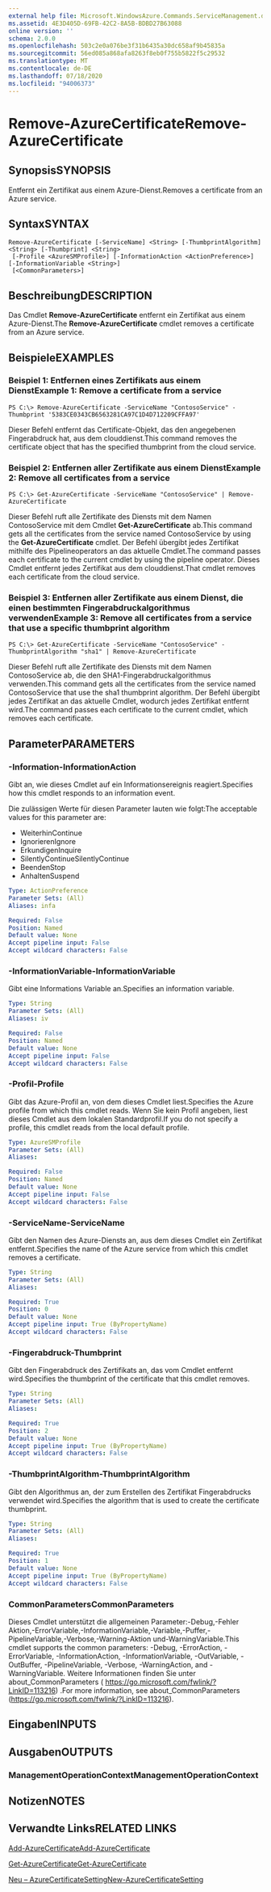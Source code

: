 ```yaml
---
external help file: Microsoft.WindowsAzure.Commands.ServiceManagement.dll-Help.xml
ms.assetid: 4E3D405D-69FB-42C2-8A5B-BDBD27B63088
online version: ''
schema: 2.0.0
ms.openlocfilehash: 503c2e0a076be3f31b6435a30dc658af9b45835a
ms.sourcegitcommit: 56ed085a868afa8263f8eb0f755b5822f5c29532
ms.translationtype: MT
ms.contentlocale: de-DE
ms.lasthandoff: 07/18/2020
ms.locfileid: "94006373"
---
```

# <span data-ttu-id="b22f6-101">Remove-AzureCertificate</span><span class="sxs-lookup"><span data-stu-id="b22f6-101">Remove-AzureCertificate</span></span>

## <span data-ttu-id="b22f6-102">Synopsis</span><span class="sxs-lookup"><span data-stu-id="b22f6-102">SYNOPSIS</span></span>
<span data-ttu-id="b22f6-103">Entfernt ein Zertifikat aus einem Azure-Dienst.</span><span class="sxs-lookup"><span data-stu-id="b22f6-103">Removes a certificate from an Azure service.</span></span>

## <span data-ttu-id="b22f6-104">Syntax</span><span class="sxs-lookup"><span data-stu-id="b22f6-104">SYNTAX</span></span>

```
Remove-AzureCertificate [-ServiceName] <String> [-ThumbprintAlgorithm] <String> [-Thumbprint] <String>
 [-Profile <AzureSMProfile>] [-InformationAction <ActionPreference>] [-InformationVariable <String>]
 [<CommonParameters>]
```

## <span data-ttu-id="b22f6-105">Beschreibung</span><span class="sxs-lookup"><span data-stu-id="b22f6-105">DESCRIPTION</span></span>
<span data-ttu-id="b22f6-106">Das Cmdlet **Remove-AzureCertificate** entfernt ein Zertifikat aus einem Azure-Dienst.</span><span class="sxs-lookup"><span data-stu-id="b22f6-106">The **Remove-AzureCertificate** cmdlet removes a certificate from an Azure service.</span></span>

## <span data-ttu-id="b22f6-107">Beispiele</span><span class="sxs-lookup"><span data-stu-id="b22f6-107">EXAMPLES</span></span>

### <span data-ttu-id="b22f6-108">Beispiel 1: Entfernen eines Zertifikats aus einem Dienst</span><span class="sxs-lookup"><span data-stu-id="b22f6-108">Example 1: Remove a certificate from a service</span></span>
```
PS C:\> Remove-AzureCertificate -ServiceName "ContosoService" -Thumbprint '5383CE0343CB6563281CA97C1D4D712209CFFA97'
```

<span data-ttu-id="b22f6-109">Dieser Befehl entfernt das Certificate-Objekt, das den angegebenen Fingerabdruck hat, aus dem clouddienst.</span><span class="sxs-lookup"><span data-stu-id="b22f6-109">This command removes the certificate object that has the specified thumbprint from the cloud service.</span></span>

### <span data-ttu-id="b22f6-110">Beispiel 2: Entfernen aller Zertifikate aus einem Dienst</span><span class="sxs-lookup"><span data-stu-id="b22f6-110">Example 2: Remove all certificates from a service</span></span>
```
PS C:\> Get-AzureCertificate -ServiceName "ContosoService" | Remove-AzureCertificate
```

<span data-ttu-id="b22f6-111">Dieser Befehl ruft alle Zertifikate des Diensts mit dem Namen ContosoService mit dem Cmdlet **Get-AzureCertificate** ab.</span><span class="sxs-lookup"><span data-stu-id="b22f6-111">This command gets all the certificates from the service named ContosoService by using the **Get-AzureCertificate** cmdlet.</span></span>
<span data-ttu-id="b22f6-112">Der Befehl übergibt jedes Zertifikat mithilfe des Pipelineoperators an das aktuelle Cmdlet.</span><span class="sxs-lookup"><span data-stu-id="b22f6-112">The command passes each certificate to the current cmdlet by using the pipeline operator.</span></span>
<span data-ttu-id="b22f6-113">Dieses Cmdlet entfernt jedes Zertifikat aus dem clouddienst.</span><span class="sxs-lookup"><span data-stu-id="b22f6-113">That cmdlet removes each certificate from the cloud service.</span></span>

### <span data-ttu-id="b22f6-114">Beispiel 3: Entfernen aller Zertifikate aus einem Dienst, die einen bestimmten Fingerabdruckalgorithmus verwenden</span><span class="sxs-lookup"><span data-stu-id="b22f6-114">Example 3: Remove all certificates from a service that use a specific thumbprint algorithm</span></span>
```
PS C:\> Get-AzureCertificate -ServiceName "ContosoService" -ThumbprintAlgorithm "sha1" | Remove-AzureCertificate
```

<span data-ttu-id="b22f6-115">Dieser Befehl ruft alle Zertifikate des Diensts mit dem Namen ContosoService ab, die den SHA1-Fingerabdruckalgorithmus verwenden.</span><span class="sxs-lookup"><span data-stu-id="b22f6-115">This command gets all the certificates from the service named ContosoService that use the sha1 thumbprint algorithm.</span></span>
<span data-ttu-id="b22f6-116">Der Befehl übergibt jedes Zertifikat an das aktuelle Cmdlet, wodurch jedes Zertifikat entfernt wird.</span><span class="sxs-lookup"><span data-stu-id="b22f6-116">The command passes each certificate to the current cmdlet, which removes each certificate.</span></span>

## <span data-ttu-id="b22f6-117">Parameter</span><span class="sxs-lookup"><span data-stu-id="b22f6-117">PARAMETERS</span></span>

### <span data-ttu-id="b22f6-118">-Information</span><span class="sxs-lookup"><span data-stu-id="b22f6-118">-InformationAction</span></span>
<span data-ttu-id="b22f6-119">Gibt an, wie dieses Cmdlet auf ein Informationsereignis reagiert.</span><span class="sxs-lookup"><span data-stu-id="b22f6-119">Specifies how this cmdlet responds to an information event.</span></span>

<span data-ttu-id="b22f6-120">Die zulässigen Werte für diesen Parameter lauten wie folgt:</span><span class="sxs-lookup"><span data-stu-id="b22f6-120">The acceptable values for this parameter are:</span></span>

- <span data-ttu-id="b22f6-121">Weiterhin</span><span class="sxs-lookup"><span data-stu-id="b22f6-121">Continue</span></span>
- <span data-ttu-id="b22f6-122">Ignorieren</span><span class="sxs-lookup"><span data-stu-id="b22f6-122">Ignore</span></span>
- <span data-ttu-id="b22f6-123">Erkundigen</span><span class="sxs-lookup"><span data-stu-id="b22f6-123">Inquire</span></span>
- <span data-ttu-id="b22f6-124">SilentlyContinue</span><span class="sxs-lookup"><span data-stu-id="b22f6-124">SilentlyContinue</span></span>
- <span data-ttu-id="b22f6-125">Beenden</span><span class="sxs-lookup"><span data-stu-id="b22f6-125">Stop</span></span>
- <span data-ttu-id="b22f6-126">Anhalten</span><span class="sxs-lookup"><span data-stu-id="b22f6-126">Suspend</span></span>

```yaml
Type: ActionPreference
Parameter Sets: (All)
Aliases: infa

Required: False
Position: Named
Default value: None
Accept pipeline input: False
Accept wildcard characters: False
```

### <span data-ttu-id="b22f6-127">-InformationVariable</span><span class="sxs-lookup"><span data-stu-id="b22f6-127">-InformationVariable</span></span>
<span data-ttu-id="b22f6-128">Gibt eine Informations Variable an.</span><span class="sxs-lookup"><span data-stu-id="b22f6-128">Specifies an information variable.</span></span>

```yaml
Type: String
Parameter Sets: (All)
Aliases: iv

Required: False
Position: Named
Default value: None
Accept pipeline input: False
Accept wildcard characters: False
```

### <span data-ttu-id="b22f6-129">-Profil</span><span class="sxs-lookup"><span data-stu-id="b22f6-129">-Profile</span></span>
<span data-ttu-id="b22f6-130">Gibt das Azure-Profil an, von dem dieses Cmdlet liest.</span><span class="sxs-lookup"><span data-stu-id="b22f6-130">Specifies the Azure profile from which this cmdlet reads.</span></span>
<span data-ttu-id="b22f6-131">Wenn Sie kein Profil angeben, liest dieses Cmdlet aus dem lokalen Standardprofil.</span><span class="sxs-lookup"><span data-stu-id="b22f6-131">If you do not specify a profile, this cmdlet reads from the local default profile.</span></span>

```yaml
Type: AzureSMProfile
Parameter Sets: (All)
Aliases: 

Required: False
Position: Named
Default value: None
Accept pipeline input: False
Accept wildcard characters: False
```

### <span data-ttu-id="b22f6-132">-ServiceName</span><span class="sxs-lookup"><span data-stu-id="b22f6-132">-ServiceName</span></span>
<span data-ttu-id="b22f6-133">Gibt den Namen des Azure-Diensts an, aus dem dieses Cmdlet ein Zertifikat entfernt.</span><span class="sxs-lookup"><span data-stu-id="b22f6-133">Specifies the name of the Azure service from which this cmdlet removes a certificate.</span></span>

```yaml
Type: String
Parameter Sets: (All)
Aliases: 

Required: True
Position: 0
Default value: None
Accept pipeline input: True (ByPropertyName)
Accept wildcard characters: False
```

### <span data-ttu-id="b22f6-134">-Fingerabdruck</span><span class="sxs-lookup"><span data-stu-id="b22f6-134">-Thumbprint</span></span>
<span data-ttu-id="b22f6-135">Gibt den Fingerabdruck des Zertifikats an, das vom Cmdlet entfernt wird.</span><span class="sxs-lookup"><span data-stu-id="b22f6-135">Specifies the thumbprint of the certificate that this cmdlet removes.</span></span>

```yaml
Type: String
Parameter Sets: (All)
Aliases: 

Required: True
Position: 2
Default value: None
Accept pipeline input: True (ByPropertyName)
Accept wildcard characters: False
```

### <span data-ttu-id="b22f6-136">-ThumbprintAlgorithm</span><span class="sxs-lookup"><span data-stu-id="b22f6-136">-ThumbprintAlgorithm</span></span>
<span data-ttu-id="b22f6-137">Gibt den Algorithmus an, der zum Erstellen des Zertifikat Fingerabdrucks verwendet wird.</span><span class="sxs-lookup"><span data-stu-id="b22f6-137">Specifies the algorithm that is used to create the certificate thumbprint.</span></span>

```yaml
Type: String
Parameter Sets: (All)
Aliases: 

Required: True
Position: 1
Default value: None
Accept pipeline input: True (ByPropertyName)
Accept wildcard characters: False
```

### <span data-ttu-id="b22f6-138">CommonParameters</span><span class="sxs-lookup"><span data-stu-id="b22f6-138">CommonParameters</span></span>
<span data-ttu-id="b22f6-139">Dieses Cmdlet unterstützt die allgemeinen Parameter:-Debug,-Fehler Aktion,-ErrorVariable,-InformationVariable,-Variable,-Puffer,-PipelineVariable,-Verbose,-Warning-Aktion und-WarningVariable.</span><span class="sxs-lookup"><span data-stu-id="b22f6-139">This cmdlet supports the common parameters: -Debug, -ErrorAction, -ErrorVariable, -InformationAction, -InformationVariable, -OutVariable, -OutBuffer, -PipelineVariable, -Verbose, -WarningAction, and -WarningVariable.</span></span> <span data-ttu-id="b22f6-140">Weitere Informationen finden Sie unter about_CommonParameters ( https://go.microsoft.com/fwlink/?LinkID=113216) .</span><span class="sxs-lookup"><span data-stu-id="b22f6-140">For more information, see about_CommonParameters (https://go.microsoft.com/fwlink/?LinkID=113216).</span></span>

## <span data-ttu-id="b22f6-141">Eingaben</span><span class="sxs-lookup"><span data-stu-id="b22f6-141">INPUTS</span></span>

## <span data-ttu-id="b22f6-142">Ausgaben</span><span class="sxs-lookup"><span data-stu-id="b22f6-142">OUTPUTS</span></span>

### <span data-ttu-id="b22f6-143">ManagementOperationContext</span><span class="sxs-lookup"><span data-stu-id="b22f6-143">ManagementOperationContext</span></span>

## <span data-ttu-id="b22f6-144">Notizen</span><span class="sxs-lookup"><span data-stu-id="b22f6-144">NOTES</span></span>

## <span data-ttu-id="b22f6-145">Verwandte Links</span><span class="sxs-lookup"><span data-stu-id="b22f6-145">RELATED LINKS</span></span>

[<span data-ttu-id="b22f6-146">Add-AzureCertificate</span><span class="sxs-lookup"><span data-stu-id="b22f6-146">Add-AzureCertificate</span></span>](./Add-AzureCertificate.md)

[<span data-ttu-id="b22f6-147">Get-AzureCertificate</span><span class="sxs-lookup"><span data-stu-id="b22f6-147">Get-AzureCertificate</span></span>](./Get-AzureCertificate.md)

[<span data-ttu-id="b22f6-148">Neu – AzureCertificateSetting</span><span class="sxs-lookup"><span data-stu-id="b22f6-148">New-AzureCertificateSetting</span></span>](./New-AzureCertificateSetting.md)


